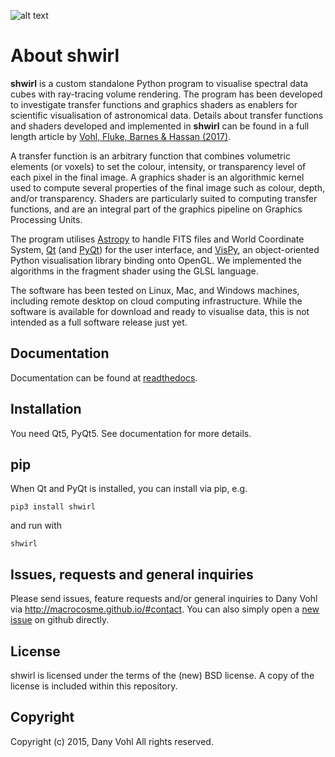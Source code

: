 ![alt text](shwirl/docs/_static/shwirl_splash.png "Shwirl")

About shwirl
=============

**shwirl** is a custom standalone Python program to visualise spectral data cubes with ray-tracing volume rendering.
The program has been developed to investigate transfer functions and graphics shaders as enablers for
scientific visualisation of astronomical data. Details about transfer functions and shaders developed and implemented in
**shwirl** can be found in a full length article by [Vohl, Fluke, Barnes & Hassan (2017)](https://academic.oup.com/mnras/article-lookup/doi/10.1093/mnras/stx1676).

A transfer function is an arbitrary function that combines volumetric elements (or voxels) to set the colour,
intensity, or transparency level of each pixel in the final image. A graphics shader is an algorithmic kernel
used to compute several properties of the final image such as colour, depth, and/or transparency.
Shaders are particularly suited to computing transfer functions, and are an integral part of the graphics
pipeline on Graphics Processing Units.

The program utilises [Astropy](http://www.astropy.org) to handle FITS files and World Coordinate System, 
[Qt](http://www.qtcentre.org) (and [PyQt](https://www.riverbankcomputing.com/software/pyqt/download5)) for the user interface,
and [VisPy](http://vispy.org), an object-oriented Python visualisation library binding onto OpenGL.
We implemented the algorithms in the fragment shader using the GLSL language.

The software has been tested on Linux, Mac, and
Windows machines, including remote desktop on cloud computing infrastructure. While the software is available for
download and ready to visualise data, this is not intended as a full software release just yet. 

Documentation
-------------
Documentation can be found at [readthedocs](http://shwirl.readthedocs.io/en/latest/).

Installation
------------
You need Qt5, PyQt5. 
See documentation for more details. 

pip
---
When Qt and PyQt is installed, you can install via pip, e.g.

`pip3 install shwirl`

and run with 

`shwirl`

Issues, requests and general inquiries
--------------------------------------
Please send issues, feature requests and/or general inquiries to Dany Vohl via http://macrocosme.github.io/#contact.
You can also simply open a [new issue](https://github.com/macrocosme/shwirl/issues) on github directly.

License
-------
shwirl is licensed under the terms of the (new) BSD license. 
A copy of the license is included within this repository.

Copyright
---------
Copyright (c) 2015, Dany Vohl
All rights reserved.

